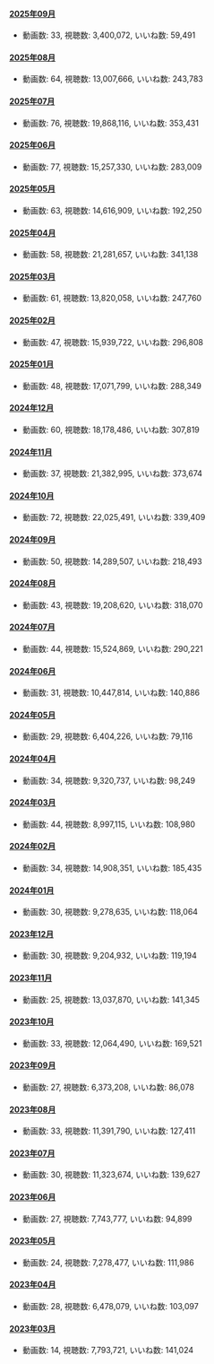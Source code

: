 #### [2025年09月](videos/202509 "wikilink")

-   動画数: 33, 視聴数: 3,400,072, いいね数: 59,491

#### [2025年08月](videos/202508 "wikilink")

-   動画数: 64, 視聴数: 13,007,666, いいね数: 243,783

#### [2025年07月](videos/202507 "wikilink")

-   動画数: 76, 視聴数: 19,868,116, いいね数: 353,431

#### [2025年06月](videos/202506 "wikilink")

-   動画数: 77, 視聴数: 15,257,330, いいね数: 283,009

#### [2025年05月](videos/202505 "wikilink")

-   動画数: 63, 視聴数: 14,616,909, いいね数: 192,250

#### [2025年04月](videos/202504 "wikilink")

-   動画数: 58, 視聴数: 21,281,657, いいね数: 341,138

#### [2025年03月](videos/202503 "wikilink")

-   動画数: 61, 視聴数: 13,820,058, いいね数: 247,760

#### [2025年02月](videos/202502 "wikilink")

-   動画数: 47, 視聴数: 15,939,722, いいね数: 296,808

#### [2025年01月](videos/202501 "wikilink")

-   動画数: 48, 視聴数: 17,071,799, いいね数: 288,349

#### [2024年12月](videos/202412 "wikilink")

-   動画数: 60, 視聴数: 18,178,486, いいね数: 307,819

#### [2024年11月](videos/202411 "wikilink")

-   動画数: 37, 視聴数: 21,382,995, いいね数: 373,674

#### [2024年10月](videos/202410 "wikilink")

-   動画数: 72, 視聴数: 22,025,491, いいね数: 339,409

#### [2024年09月](videos/202409 "wikilink")

-   動画数: 50, 視聴数: 14,289,507, いいね数: 218,493

#### [2024年08月](videos/202408 "wikilink")

-   動画数: 43, 視聴数: 19,208,620, いいね数: 318,070

#### [2024年07月](videos/202407 "wikilink")

-   動画数: 44, 視聴数: 15,524,869, いいね数: 290,221

#### [2024年06月](videos/202406 "wikilink")

-   動画数: 31, 視聴数: 10,447,814, いいね数: 140,886

#### [2024年05月](videos/202405 "wikilink")

-   動画数: 29, 視聴数: 6,404,226, いいね数: 79,116

#### [2024年04月](videos/202404 "wikilink")

-   動画数: 34, 視聴数: 9,320,737, いいね数: 98,249

#### [2024年03月](videos/202403 "wikilink")

-   動画数: 44, 視聴数: 8,997,115, いいね数: 108,980

#### [2024年02月](videos/202402 "wikilink")

-   動画数: 34, 視聴数: 14,908,351, いいね数: 185,435

#### [2024年01月](videos/202401 "wikilink")

-   動画数: 30, 視聴数: 9,278,635, いいね数: 118,064

#### [2023年12月](videos/202312 "wikilink")

-   動画数: 30, 視聴数: 9,204,932, いいね数: 119,194

#### [2023年11月](videos/202311 "wikilink")

-   動画数: 25, 視聴数: 13,037,870, いいね数: 141,345

#### [2023年10月](videos/202310 "wikilink")

-   動画数: 33, 視聴数: 12,064,490, いいね数: 169,521

#### [2023年09月](videos/202309 "wikilink")

-   動画数: 27, 視聴数: 6,373,208, いいね数: 86,078

#### [2023年08月](videos/202308 "wikilink")

-   動画数: 33, 視聴数: 11,391,790, いいね数: 127,411

#### [2023年07月](videos/202307 "wikilink")

-   動画数: 30, 視聴数: 11,323,674, いいね数: 139,627

#### [2023年06月](videos/202306 "wikilink")

-   動画数: 27, 視聴数: 7,743,777, いいね数: 94,899

#### [2023年05月](videos/202305 "wikilink")

-   動画数: 24, 視聴数: 7,278,477, いいね数: 111,986

#### [2023年04月](videos/202304 "wikilink")

-   動画数: 28, 視聴数: 6,478,079, いいね数: 103,097

#### [2023年03月](videos/202303 "wikilink")

-   動画数: 14, 視聴数: 7,793,721, いいね数: 141,024

